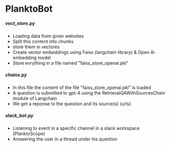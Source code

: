 # PlanktoBot
##### vect_store.py #####
- Loading data from given websites 
- Split this content into chunks
- store them in vectores
- Create vector embeddings using Faiss (langchain library) & Open Ai embedding model
- Store evrything in a file named "faiss_store_openai.pkl"

##### chains.py #####
- In this file the content of the file "faiss_store_openai.pkl" is loaded
- A question is submitted to gpt-4 using the RetrievalQAWithSourcesChain module of Langchain
- We get a reponse to the question and its source(s) (urls)

##### slack_bot.py #####
- Listening to event in a specific channel in a slack workspace (PlanktoScope)
- Answering the user in a thread under his question 
